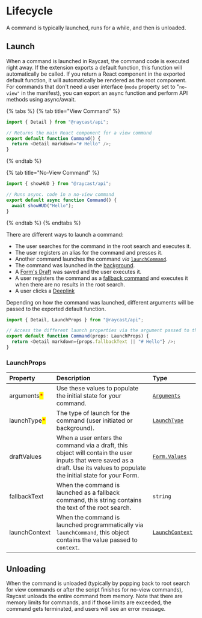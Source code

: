 # Lifecycle

A command is typically launched, runs for a while, and then is unloaded.

## Launch

When a command is launched in Raycast, the command code is executed right away. If the extension exports a default function, this function will automatically be called. If you return a React component in the exported default function, it will automatically be rendered as the root component. For commands that don't need a user interface (`mode` property set to "`no-view"` in the manifest), you can export an async function and perform API methods using async/await.

{% tabs %}
{% tab title="View Command" %}

```typescript
import { Detail } from "@raycast/api";

// Returns the main React component for a view command
export default function Command() {
  return <Detail markdown="# Hello" />;
}
```

{% endtab %}

{% tab title="No-View Command" %}

```typescript
import { showHUD } from "@raycast/api";

// Runs async. code in a no-view command
export default async function Command() {
  await showHUD("Hello");
}
```

{% endtab %}
{% endtabs %}

There are different ways to launch a command:

- The user searches for the command in the root search and executes it.
- The user registers an alias for the command and presses it.
- Another command launches the command _via_ [`launchCommand`](../../api-reference/command.md#launchcommand).
- The command was launched in the [background](./background-refresh.md).
- A [Form's Draft](../../api-reference/user-interface/form.md#drafts) was saved and the user executes it.
- A user registers the command as a [fallback command](https://manual.raycast.com/fallback-commands) and executes it when there are no results in the root search.
- A user clicks a [Deeplink](./deeplinks.md)

Depending on how the command was launched, different arguments will be passed to the exported default function.

```typescript
import { Detail, LaunchProps } from "@raycast/api";

// Access the different launch properties via the argument passed to the function
export default function Command(props: LaunchProps) {
  return <Detail markdown={props.fallbackText || "# Hello"} />;
}
```

### LaunchProps

| Property | Description | Type |
| :--- | :--- | :--- |
| arguments<mark style="color:red;">*</mark> | Use these values to populate the initial state for your command. | <code>[Arguments](arguments.md#arguments)</code> |
| launchType<mark style="color:red;">*</mark> | The type of launch for the command (user initiated or background). | <code>[LaunchType](../../api-reference/environment.md#launchtype)</code> |
| draftValues | When a user enters the command via a draft, this object will contain the user inputs that were saved as a draft. Use its values to populate the initial state for your Form. | <code>[Form.Values](../../api-reference/user-interface/form.md#form.values)</code> |
| fallbackText | When the command is launched as a fallback command, this string contains the text of the root search. | <code>string</code> |
| launchContext | When the command is launched programmatically via `launchCommand`, this object contains the value passed to `context`. | <code>[LaunchContext](../../api-reference/command.md#launchcontext)</code> |

## Unloading

When the command is unloaded (typically by popping back to root search for view commands or after the script finishes for no-view commands), Raycast unloads the entire command from memory. Note that there are memory limits for commands, and if those limits are exceeded, the command gets terminated, and users will see an error message.
